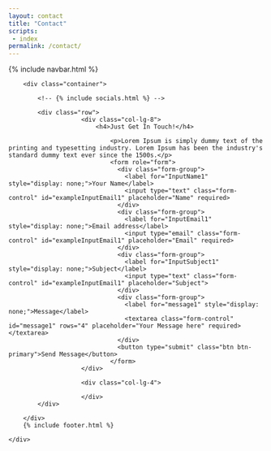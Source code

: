 ```yaml
---
layout: contact
title: "Contact"
scripts:
 - index
permalink: /contact/
---
```



<body itemscope="" itemtype="http://schema.org/Blog">
	<div class="container-background">
	    {% include navbar.html %}
	   
		<div class="container">

			<!-- {% include socials.html %} -->

			<div class="row">
						<div class="col-lg-8">
				 			<h4>Just Get In Touch!</h4>
				 			
					 			<p>Lorem Ipsum is simply dummy text of the printing and typesetting industry. Lorem Ipsum has been the industry's standard dummy text ever since the 1500s.</p>
					 			<form role="form">
								  <div class="form-group">
								    <label for="InputName1" style="display: none;">Your Name</label>
								    <input type="text" class="form-control" id="exampleInputEmail1" placeholder="Name" required>
								  </div>
								  <div class="form-group">
								    <label for="InputEmail1" style="display: none;">Email address</label>
								    <input type="email" class="form-control" id="exampleInputEmail1" placeholder="Email" required>
								  </div>
								  <div class="form-group">
								    <label for="InputSubject1" style="display: none;">Subject</label>
								    <input type="text" class="form-control" id="exampleInputEmail1" placeholder="Subject">
								  </div>
								  <div class="form-group">
								  	<label for="message1" style="display: none;">Message</label>
								  	<textarea class="form-control" id="message1" rows="4" placeholder="Your Message here" required></textarea>
								  </div>
								  <button type="submit" class="btn btn-primary">Send Message</button>
								</form>
						</div>

						<div class="col-lg-4">
						 		
					 	</div>	
			</div>
			
		</div>    
		{% include footer.html %}
		
	</div>
    
</body>



